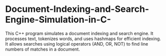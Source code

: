 # Document-Indexing-and-Search-Engine-Simulation-in-C-
This C++ program simulates a document indexing and search engine. It processes text, tokenizes words, and uses hashmaps for efficient indexing. It allows searches using logical operators (AND, OR, NOT) to find line numbers of matches in a document.
